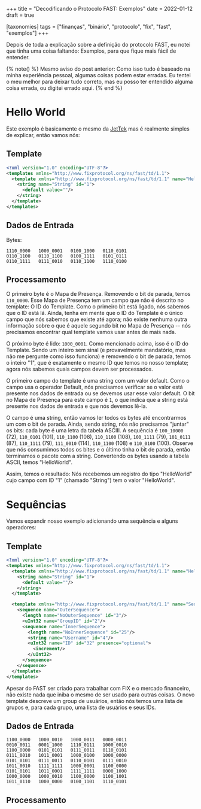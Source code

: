 +++
title = "Decodificando o Protocolo FAST: Exemplos"
date = 2022-01-12
draft = true

[taxonomies]
tags = ["finanças", "binário", "protocolo", "fix", "fast", "exemplos"]
+++

Depois de toda a explicação sobre a definição do protocolo FAST, eu notei que
tinha uma coisa faltando: Exemplos, para que fique mais fácil de entender.

<!-- more -->

{% note() %}
Mesmo aviso do post anterior: Como isso tudo é baseado na minha experiência
pessoal, algumas coisas podem estar erradas. Eu tentei o meu melhor para deixar
tudo correto, mas eu posso ter entendido alguma coisa errada, ou digitei errado
aqui.
{% end %}

# Hello World

Este exemplo é basicamente o mesmo da
[JetTek](https://jettekfix.com/education/fix-fast-tutorial/) mas é realmente
simples de explicar, então vamos nós:

## Template

```xml
<?xml version="1.0" encoding="UTF-8"?>
<templates xmlns="http://www.fixprotocol.org/ns/fast/td/1.1">
  <template xmlns="http://www.fixprotocol.org/ns/fast/td/1.1" name="HelloWorld" id="1">
    <string name="String" id="1">
      <default value=""/>
    </string>
  </template>
</templates>
```

## Dados de Entrada

Bytes:

```
1110_0000   1000_0001   0100_1000   0110_0101
0110_1100   0110_1100   0100_1111   0101_0111
0110_1111   0111_0010   0110_1100   1110_0100
```

## Processamento

O primeiro byte é o Mapa de Presença. Removendo o bit de parada, temos
`110_0000`. Esse Mapa de Presença tem um campo que não é descrito no template:
O ID do Template. Como o primeiro bit está ligado, nós sabemos que o ID está
lá. Ainda, tenha em mente que o ID do Template é o único campo que nós sabemos
que existe até agora; não existe nenhuma outra informação sobre o que é aquele
segundo bit no Mapa de Presença -- nós precisamos encontrar qual template vamos
usar antes de mais nada.

O próximo byte é lido: `1000_0001`. Como mencionado acima, isso é o ID do
Template. Sendo um inteiro sem sinal (e provavelmente mandatório, mas não me
pergunte como isso funciona) e removendo o bit de parada, temos o inteiro "1",
que é exatamente o mesmo ID que temos no nosso template; agora nós sabemos
quais campos devem ser processados.

O primeiro campo do template é uma string com um valor default. Como o campo
usa o operador Default, nós precisamos verificar se o valor está presente nos
dados de entrada ou se devemos usar esse valor default. O bit no Mapa de
Presença para este campo é `1`, o que indica que a string está presente nos
dados de entrada e que nós devemos lê-la.

O campo é uma string, então vamos ler todos os bytes até encontrarmos um com o
bit de parada. Ainda, sendo string, nós não precisamos "juntar" os bits: cada
byte é uma letra da tabela ASCIII. A sequência é `100_10000` (72), `110_0101`
(101), `110_1100` (108), `110_1100` (108), `100_1111` (79), `101_0111` (87),
`110_1111` (79), `111_0010` (114), `110_1100` (108) e `110_0100` (100). Observe
que nós consumimos todos os bites e o último tinha o bit de parada, então
terminamos o pacote com a string. Convertendo os bytes usando a tabela ASCII,
temos "HelloWorld".

Assim, temos o resultado: Nós recebemos um registro do tipo "HelloWorld" cujo
campo com ID "1" (chamado "String") tem o valor "HelloWorld".

# Sequências

Vamos expandir nosso exemplo adicionando uma sequência e alguns operadores:

## Template

```xml
<?xml version="1.0" encoding="UTF-8"?>
<templates xmlns="http://www.fixprotocol.org/ns/fast/td/1.1">
  <template xmlns="http://www.fixprotocol.org/ns/fast/td/1.1" name="HelloWorld" id="1">
    <string name="String" id="1">
      <default value=""/>
    </string>
  </template>

  <template xmlns="http://www.fixprotocol.org/ns/fast/td/1.1" name="SequenceOfSequences" id="2">
    <sequence name="OuterSequence">
      <length name="NoOuterSequence" id="3"/>
      <uInt32 name="GroupID" id="2"/>
      <sequence name="InnerSequence">
        <length name="NoInnerSequence" id="25"/>
        <string name="Username" id="4"/>
        <uInt32 name="ID" id="32" presence="optional">
          <increment/>
        </uInt32>
      </sequence>
    </sequence>
  </template>
</templates>
```

Apesar do FAST ser criado para trabalhar com FIX e o mercado financeiro, não
existe nada que iniba o mesmo de ser usado para outras coisas. O novo template
descreve um group de usuários, então nós temos uma lista de grupos e, para cada
grupo, uma lista de usuários e seus IDs.

## Dados de Entrada

```
1100_0000   1000_0010   1000_0011   0000_0011
0010_0011   0001_1000   1110_0111   1000_0010
1100_0000   0101_0101   0111_0011   0110_0101
0111_0010   1011_0001   1000_0100   1000_0000
0101_0101   0111_0011   0110_0101   0111_0010   
1011_0010   1111_1111   1000_0001   1100_0000
0101_0101   1011_0001   1111_1111   0000_1000 
1000_0000   1000_0010   1100_0000   1100_1001
1011_0110   1000_0000   0100_1101   1110_0101
```

## Processamento

<!-- 
vim:spelllang=pt:
-->
